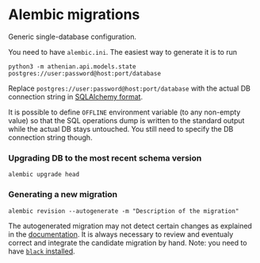 # Alembic migrations

Generic single-database configuration.

You need to have `alembic.ini`. The easiest way to generate it is to run

```
python3 -m athenian.api.models.state postgres://user:password@host:port/database
```

Replace `postgres://user:password@host:port/database` with the actual DB connection string in
[SQLAlchemy format](https://docs.sqlalchemy.org/en/13/core/engines.html).

It is possible to define `OFFLINE` environment variable (to any non-empty value) so that
the SQL operations dump is written to the standard output while the actual DB stays untouched.
You still need to specify the DB connection string though.

### Upgrading DB to the most recent schema version

```
alembic upgrade head
```

### Generating a new migration

```
alembic revision --autogenerate -m "Description of the migration"
```

The autogenerated migration may not detect certain changes as explained in the [documentation](https://alembic.sqlalchemy.org/en/latest/autogenerate.html#what-does-autogenerate-detect-and-what-does-it-not-detect). It is always necessary to review and eventualy correct and integrate the candidate migration by hand. Note: you need to have
[`black` installed](https://github.com/psf/black).
